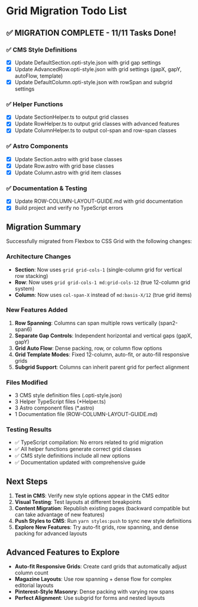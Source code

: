# Grid Migration Todo List

## ✅ MIGRATION COMPLETE - 11/11 Tasks Done!

### ✅ CMS Style Definitions
- [x] Update DefaultSection.opti-style.json with grid gap settings
- [x] Update AdvancedRow.opti-style.json with grid settings (gapX, gapY, autoFlow, template)
- [x] Update DefaultColumn.opti-style.json with rowSpan and subgrid settings

### ✅ Helper Functions
- [x] Update SectionHelper.ts to output grid classes
- [x] Update RowHelper.ts to output grid classes with advanced features
- [x] Update ColumnHelper.ts to output col-span and row-span classes

### ✅ Astro Components
- [x] Update Section.astro with grid base classes
- [x] Update Row.astro with grid base classes
- [x] Update Column.astro with grid item classes

### ✅ Documentation & Testing
- [x] Update ROW-COLUMN-LAYOUT-GUIDE.md with grid documentation
- [x] Build project and verify no TypeScript errors

## Migration Summary

Successfully migrated from Flexbox to CSS Grid with the following changes:

### Architecture Changes
- **Section**: Now uses `grid grid-cols-1` (single-column grid for vertical row stacking)
- **Row**: Now uses `grid grid-cols-1 md:grid-cols-12` (true 12-column grid system)
- **Column**: Now uses `col-span-X` instead of `md:basis-X/12` (true grid items)

### New Features Added
1. **Row Spanning**: Columns can span multiple rows vertically (span2-span6)
2. **Separate Gap Controls**: Independent horizontal and vertical gaps (gapX, gapY)
3. **Grid Auto Flow**: Dense packing, row, or column flow options
4. **Grid Template Modes**: Fixed 12-column, auto-fit, or auto-fill responsive grids
5. **Subgrid Support**: Columns can inherit parent grid for perfect alignment

### Files Modified
- 3 CMS style definition files (.opti-style.json)
- 3 Helper TypeScript files (*Helper.ts)
- 3 Astro component files (*.astro)
- 1 Documentation file (ROW-COLUMN-LAYOUT-GUIDE.md)

### Testing Results
- ✅ TypeScript compilation: No errors related to grid migration
- ✅ All helper functions generate correct grid classes
- ✅ CMS style definitions include all new options
- ✅ Documentation updated with comprehensive guide

## Next Steps

1. **Test in CMS**: Verify new style options appear in the CMS editor
2. **Visual Testing**: Test layouts at different breakpoints
3. **Content Migration**: Republish existing pages (backward compatible but can take advantage of new features)
4. **Push Styles to CMS**: Run `yarn styles:push` to sync new style definitions
5. **Explore New Features**: Try auto-fit grids, row spanning, and dense packing for advanced layouts

## Advanced Features to Explore

- **Auto-fit Responsive Grids**: Create card grids that automatically adjust column count
- **Magazine Layouts**: Use row spanning + dense flow for complex editorial layouts
- **Pinterest-Style Masonry**: Dense packing with varying row spans
- **Perfect Alignment**: Use subgrid for forms and nested layouts
